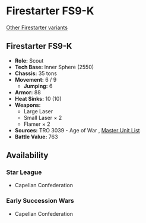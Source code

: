 # Firestarter FS9-K 

[Other Firestarter variants](../firestarter.md) 

## Firestarter FS9-K 

- **Role:** Scout 
- **Tech Base:** Inner Sphere (2550) 
- **Chassis:** 35 tons 
- **Movement:** 6 / 9 
  - **Jumping:** 6 
- **Armor:** 88 
- **Heat Sinks:** 10 (10) 
- **Weapons:** 
  - Large Laser 
  - Small Laser × 2 
  - Flamer × 2 
- **Sources:** TRO 3039 - Age of War , [Master Unit List](http://masterunitlist.info/Unit/Details/1097/firestarter-fs9-k) 
- **Battle Value:** 763 

## Availability 

### Star League 

- Capellan Confederation 

### Early Succession Wars 

- Capellan Confederation 

